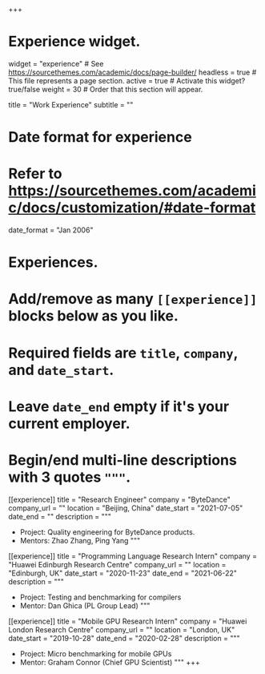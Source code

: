 +++
# Experience widget.
widget = "experience"  # See https://sourcethemes.com/academic/docs/page-builder/
headless = true  # This file represents a page section.
active = true  # Activate this widget? true/false
weight = 30  # Order that this section will appear.

title = "Work Experience"
subtitle = ""

# Date format for experience
#   Refer to https://sourcethemes.com/academic/docs/customization/#date-format
date_format = "Jan 2006"

# Experiences.
#   Add/remove as many `[[experience]]` blocks below as you like.
#   Required fields are `title`, `company`, and `date_start`.
#   Leave `date_end` empty if it's your current employer.
#   Begin/end multi-line descriptions with 3 quotes `"""`.

[[experience]]
  title = "Research Engineer"
  company = "ByteDance"
  company_url = ""
  location = "Beijing, China"
  date_start = "2021-07-05"
  date_end = ""
  description = """

  - Project: Quality engineering for ByteDance products.
  - Mentors: Zhao Zhang, Ping Yang
  """

[[experience]]
  title = "Programming Language Research Intern"
  company = "Huawei Edinburgh Research Centre"
  company_url = ""
  location = "Edinburgh, UK"
  date_start = "2020-11-23"
  date_end = "2021-06-22"
  description = """

  - Project: Testing and benchmarking for compilers
  - Mentor: Dan Ghica (PL Group Lead)
  """

[[experience]]
  title = "Mobile GPU Research Intern"
  company = "Huawei London Research Centre"
  company_url = ""
  location = "London, UK"
  date_start = "2019-10-28"
  date_end = "2020-02-28"
  description = """

  - Project: Micro benchmarking for mobile GPUs
  - Mentor: Graham Connor (Chief GPU Scientist)
  """
+++
